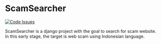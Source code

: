 # ScamSearcher
[![Code Issues](https://www.quantifiedcode.com/api/v1/project/c460d17a89de44d8834b30c3fae6da0e/badge.svg)](https://www.quantifiedcode.com/app/project/c460d17a89de44d8834b30c3fae6da0e)  

ScamSearcher is a django project with the goal to search for scam website. In this early stage, the target is web scam using Indonesian language.
